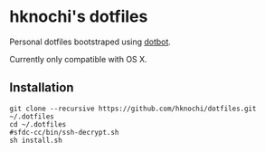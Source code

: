 # hknochi's dotfiles

Personal dotfiles bootstraped using [dotbot](https://github.com/anishathalye/dotbot).

Currently only compatible with OS X.

## Installation

    git clone --recursive https://github.com/hknochi/dotfiles.git ~/.dotfiles
    cd ~/.dotfiles
    #sfdc-cc/bin/ssh-decrypt.sh
    sh install.sh
